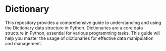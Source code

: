 # Dictionary

This repository provides a comprehensive guide to understanding and using the Dictionary data structure in Python. Dictionaries are a core data structure in Python, essential for various programming tasks. This guide will help you master the usage of dictionaries for effective data manipulation and management.
